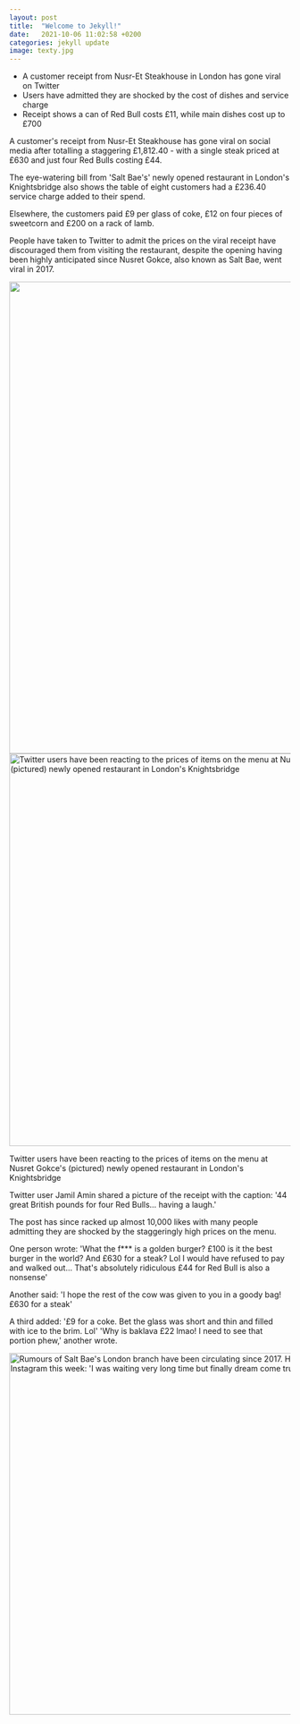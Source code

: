 ```yaml
---
layout: post
title:  "Welcome to Jekyll!"
date:   2021-10-06 11:02:58 +0200
categories: jekyll update
image: texty.jpg
---
```


* A customer receipt from Nusr-Et Steakhouse in London has gone viral on Twitter
* Users have admitted they are shocked by the cost of dishes and service charge
* Receipt shows a can of Red Bull costs £11, while main dishes cost up to £700

A customer's receipt from Nusr-Et Steakhouse has gone viral on social media after totalling a staggering £1,812.40 - with a single steak priced at £630 and just four Red Bulls costing £44.

The eye-watering bill from 'Salt Bae's' newly opened restaurant in London's Knightsbridge also shows the table of eight customers had a £236.40 service charge added to their spend. 

Elsewhere, the customers paid £9 per glass of coke, £12 on four pieces of sweetcorn and £200 on a rack of lamb.

People have taken to Twitter to admit the prices on the viral receipt have discouraged them from visiting the restaurant, despite the opening having been highly anticipated since Nusret Gokce, also known as Salt Bae, went viral in 2017. 

<img id="i-5b8173a48e9c71b9" src="https://i.dailymail.co.uk/1s/2021/09/27/17/48458785-10033859-image-a-103_1632758424298.jpg" height="844" width="634" alt="" class="blkBorder img-share b-loaded" style="max-width:100%">

<img id="i-6e0c363c936b2d25" src="https://i.dailymail.co.uk/1s/2021/09/27/16/48458763-10033859-image-m-86_1632757877008.jpg" height="702" width="634" alt="Twitter users have been reacting to the prices of items on the menu at&nbsp;Nusret Gokce's (pictured) newly opened restaurant in London's Knightsbridge" class="blkBorder img-share b-loaded" style="max-width:100%">

Twitter users have been reacting to the prices of items on the menu at Nusret Gokce's (pictured) newly opened restaurant in London's Knightsbridge 

Twitter user Jamil Amin shared a picture of the receipt with the caption: '44 great British pounds for four Red Bulls… having a laugh.'

The post has since racked up almost 10,000 likes with many people admitting they are shocked by the staggeringly high prices on the menu.

One person wrote: 'What the f*** is a golden burger? £100 is it the best burger in the world? And £630 for a steak? Lol I would have refused to pay and walked out... That's absolutely ridiculous £44 for Red Bull is also a nonsense' 

Another said: 'I hope the rest of the cow was given to you in a goody bag! £630 for a steak' 

A third added: '£9 for a coke. Bet the glass was short and thin and filled with ice to the brim. Lol'  'Why is baklava £22 lmao! I need to see that portion phew,' another wrote.  

<img id="i-6b2a9e6294f57027" src="https://i.dailymail.co.uk/1s/2021/09/27/08/48441355-10031281-Rumours_of_Salt_Bae_s_London_branch_have_been_circulating_since_-a-22_1632729407221.jpg" height="647" width="634" alt="Rumours of Salt Bae's London branch have been circulating since 2017. He wrote on Instagram this week: 'I was waiting very long time but finally dream come true'" class="blkBorder img-share b-loaded" style="max-width:100%">